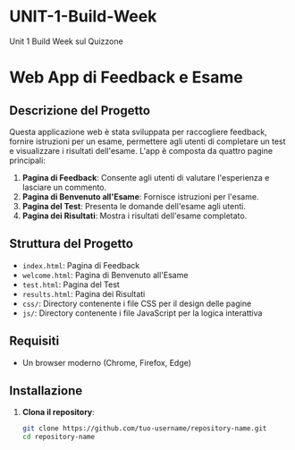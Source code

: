 # UNIT-1-Build-Week
Unit 1 Build Week sul Quizzone
# Web App di Feedback e Esame

## Descrizione del Progetto
Questa applicazione web è stata sviluppata per raccogliere feedback, fornire istruzioni per un esame, permettere agli utenti di completare un test e visualizzare i risultati dell'esame. L'app è composta da quattro pagine principali:

1. **Pagina di Feedback**: Consente agli utenti di valutare l'esperienza e lasciare un commento.
2. **Pagina di Benvenuto all'Esame**: Fornisce istruzioni per l'esame.
3. **Pagina del Test**: Presenta le domande dell'esame agli utenti.
4. **Pagina dei Risultati**: Mostra i risultati dell'esame completato.

## Struttura del Progetto
- `index.html`: Pagina di Feedback
- `welcome.html`: Pagina di Benvenuto all'Esame
- `test.html`: Pagina del Test
- `results.html`: Pagina dei Risultati
- `css/`: Directory contenente i file CSS per il design delle pagine
- `js/`: Directory contenente i file JavaScript per la logica interattiva

## Requisiti
- Un browser moderno (Chrome, Firefox, Edge)

## Installazione
1. **Clona il repository**:
   ```bash
   git clone https://github.com/tuo-username/repository-name.git
   cd repository-name
